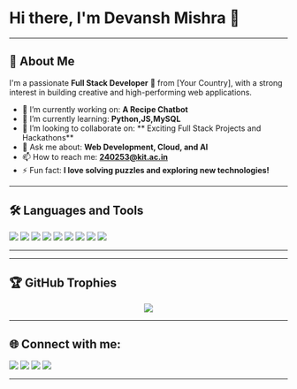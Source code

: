 # Hi there, I'm Devansh Mishra 👋

---

## 🚀 About Me

I'm a passionate **Full Stack Developer** 🚀 from [Your Country], with a strong interest in building creative and high-performing web applications.

- 🔭 I’m currently working on: **A Recipe Chatbot**
- 🌱 I’m currently learning: **Python,JS,MySQL**
- 👯 I’m looking to collaborate on: ** Exciting Full Stack Projects and Hackathons**
- 💬 Ask me about: **Web Development, Cloud, and AI**
- 📫 How to reach me: **240253@kit.ac.in**
- ⚡ Fun fact: **I love solving puzzles and exploring new technologies!**

---

## 🛠️ Languages and Tools

<p align="left">
  <img src="https://img.shields.io/badge/-HTML5-E34F26?logo=html5&logoColor=white" />
  <img src="https://img.shields.io/badge/-CSS3-1572B6?logo=css3&logoColor=white" />
  <img src="https://img.shields.io/badge/-JavaScript-F7DF1E?logo=javascript&logoColor=black" />
  <img src="https://img.shields.io/badge/-React-61DAFB?logo=react&logoColor=black" />
  <img src="https://img.shields.io/badge/-Node.js-339933?logo=node.js&logoColor=white" />
  <img src="https://img.shields.io/badge/-Python-3776AB?logo=python&logoColor=white" />
  <img src="https://img.shields.io/badge/-C++-00599C?logo=c%2B%2B&logoColor=white" />
  <img src="https://img.shields.io/badge/-Git-F05032?logo=git&logoColor=white" />
  <img src="https://img.shields.io/badge/-GitHub-181717?logo=github&logoColor=white" />
</p>

---


---

## 🏆 GitHub Trophies

<p align="center">
  <img src="https://github-profile-trophy.vercel.app/?username=YourUsername&theme=onedark&row=2&column=3" />
</p>

---

## 🌐 Connect with me:

<p align="left">
<a href="https://www.linkedin.com/feed/?trk=sem-ga_campid.14650114788_asid.151761418307_crid.657403558715_kw.linkedin%20login_d.c_tid.kwd-12704335873_n.g_mt.e_geo.1007824" target="blank"><img src="https://img.shields.io/badge/-LinkedIn-0077B5?logo=linkedin&logoColor=white"/></a>
<a href="https://twitter.com/yourtwitter" target="blank"><img src="https://img.shields.io/badge/-Twitter-1DA1F2?logo=twitter&logoColor=white"/></a>
<a href="https://www.instagram.com/" target="blank"><img src="https://img.shields.io/badge/-Instagram-E4405F?logo=instagram&logoColor=white"/></a>
<a href="amusha9795@gmail.com"><img src="https://img.shields.io/badge/-Gmail-D14836?logo=gmail&logoColor=white"/></a>
</p>

---



